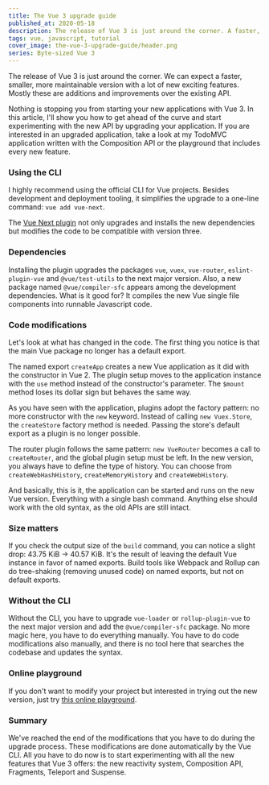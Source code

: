 ```yaml
---
title: The Vue 3 upgrade guide
published_at: 2020-05-18
description: The release of Vue 3 is just around the corner. A faster, smaller and more maintainable version is coming with exciting additive features.
tags: vue, javascript, tutorial
cover_image: the-vue-3-upgrade-guide/header.png
series: Byte-sized Vue 3
---
```


The release of Vue 3 is just around the corner. We can expect a faster, smaller, more maintainable version with a lot of new exciting features. Mostly these are additions and improvements over the existing API.

Nothing is stopping you from starting your new applications with Vue 3. In this article, I'll show you how to get ahead of the curve and start experimenting with the new API by upgrading your application. If you are interested in an upgraded application, take a look at my TodoMVC application written with the Composition API or the playground that includes every new feature.

### Using the CLI

I highly recommend using the official CLI for Vue projects. Besides development and deployment tooling, it simplifies the upgrade to a one-line command:
`vue add vue-next`.

The [Vue Next plugin](https://github.com/vuejs/vue-cli-plugin-vue-next) not only upgrades and installs the new dependencies but modifies the code to be compatible with version three.

### Dependencies

Installing the plugin upgrades the packages `vue`, `vuex`, `vue-router`, `eslint-plugin-vue` and `@vue/test-utils` to the next major version. Also, a new package named `@vue/compiler-sfc` appears among the development dependencies. What is it good for? It compiles the new Vue single file components into runnable Javascript code.

### Code modifications

Let's look at what has changed in the code. The first thing you notice is that the main Vue package no longer has a default export.

<content-img src="the-vue-3-upgrade-guide/entrypoint-upgrade.jpeg" alt="Entrypoint Upgrade" class="img-fluid"></content-img>

The named export `createApp` creates a new Vue application as it did with the constructor in Vue 2. The plugin setup moves to the application instance with the `use` method instead of the constructor's parameter. The `$mount` method loses its dollar sign but behaves the same way.

<content-img src="the-vue-3-upgrade-guide/store-upgrade.jpeg" alt="Store Upgrade" class="img-fluid"></content-img>

As you have seen with the application, plugins adopt the factory pattern: no more constructor with the `new` keyword. Instead of calling `new Vuex.Store`, the `createStore` factory method is needed. Passing the store's default export as a plugin is no longer possible.

<content-img src="the-vue-3-upgrade-guide/router-upgrade.jpeg" alt="Router Upgrade" class="img-fluid"></content-img>

The router plugin follows the same pattern: `new VueRouter` becomes a call to `createRouter`, and the global plugin setup must be left. In the new version, you always have to define the type of history. You can choose from `createWebHashHistory`, `createMemoryHistory` and `createWebHistory`.

And basically, this is it, the application can be started and runs on the new Vue version. Everything with a single bash command. Anything else should work with the old syntax, as the old APIs are still intact.

### Size matters

If you check the output size of the `build` command, you can notice a slight drop: 43.75 KiB -> 40.57 KiB. It's the result of leaving the default Vue instance in favor of named exports. Build tools like Webpack and Rollup can do tree-shaking (removing unused code) on named exports, but not on default exports.

### Without the CLI

Without the CLI, you have to upgrade `vue-loader` or `rollup-plugin-vue` to the next major version and add the `@vue/compiler-sfc` package. No more magic here, you have to do everything manually. You have to do code modifications also manually, and there is no tool here that searches the codebase and updates the syntax.

### Online playground

If you don't want to modify your project but interested in trying out the new version, just try [this online playground](https://github.com/blacksonic/vue-3-playground).

### Summary

We've reached the end of the modifications that you have to do during the upgrade process. These modifications are done automatically by the Vue CLI. All you have to do now is to start experimenting with all the new features that Vue 3 offers: the new reactivity system, Composition API, Fragments, Teleport and Suspense.
